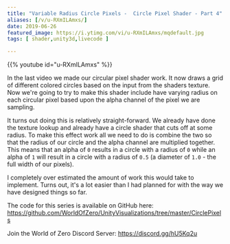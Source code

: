 ```yaml
---
title: "Variable Radius Circle Pixels -  Circle Pixel Shader - Part 4"
aliases: [/v/u-RXmILAmxs/]
date: 2019-06-26
featured_image: https://i.ytimg.com/vi/u-RXmILAmxs/mqdefault.jpg
tags: [ shader,unity3d,livecode ]

---
```


{{% youtube id="u-RXmILAmxs" %}}

In the last video we made our circular pixel shader work. It now draws a grid of different colored circles based on the input from the shaders texture. Now we're going to try to make this shader include have varying radius on each circular pixel based upon the alpha channel of the pixel we are sampling.

It turns out doing this is relatively straight-forward. We already have done the texture lookup and already have a circle shader that cuts off at some radius. To make this effect work all we need to do is combine the two so that the radius of our circle and the alpha channel are multiplied together. This means that an alpha of `0` results in a circle with a radius of `0` while an alpha of `1` will result in a circle with a radius of `0.5` (a diameter of `1.0` - the full width of our pixels).

I completely over estimated the amount of work this would take to implement. Turns out, it's a lot easier than I had planned for with the way we have designed things so far. 

The code for this series is available on GitHub here: https://github.com/WorldOfZero/UnityVisualizations/tree/master/CirclePixels

Join the World of Zero Discord Server: https://discord.gg/hU5Kq2u